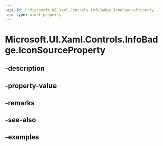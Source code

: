 ```yaml
---
-api-id: P:Microsoft.UI.Xaml.Controls.InfoBadge.IconSourceProperty
-api-type: winrt property
---
```


# Microsoft.UI.Xaml.Controls.InfoBadge.IconSourceProperty

<!--
public static Windows.UI.Xaml.DependencyProperty IconSourceProperty { get; }
-->


## -description

## -property-value

## -remarks

## -see-also

## -examples


